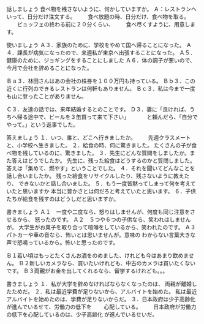 話しましょう
食べ物を残さないように、何かしていますか。
Ａ：レストランへいって、日分だけ注文する。
　　食べ放題の時、日分だけ、食べ物を取る。
　　ビュッフェの終わる前に２０分くらい、
　　食べ尽くすように、用意します。

使いましょう
Ａ３．家族のために、学校をやめて国へ帰ることになった。
Ａ４．課長が病気になったので、来週私が東京へ出張することになった。
Ａ５．健康のために、ジョギングをすることにしました
Ａ６．体の調子が悪いので、今月で会社を辞めることになった。

Ｂａ３．林田さんはあの会社の株券を１００万円も持っている。
Ｂｂ３．この近くに行列のできるレストランは何軒もありません。
Ｂｃ３．私は今まで一度も山に登ったことがありません。

Ｃ３．友達の話では、来年結婚するとのことです。
Ｄ３．妻に「良ければ、うちへ帰る途中で、ビールを３缶買って来て下さい」
　　　と頼んだら、「自分でやって。」という返事でした。

答えましょう
１．いつ、誰と、どこへ行きましたか。
　　先週クラスメートと、小学校へ生きました。
２．給食の時、何に驚きました。
たくさんの子が食べ物を残しているのに、驚きました。
３．先生にどんな質問をしましたか。また答えはどうでしたか。
先生に、残った給食はどうするのかと質問しました。
答えは「集めて、燃やす」ということでした。
４．それを聞いてどんなことを話し合いましたか。
残った給食をリサイクルしたり、残さないように教えたり、
できないかと話し合いました。
５．もう一度皆黙ってしまって何を考えていたと思いますか
本当に豊かさとは何だろと考えていたと思います。
６．子供たちが給食を残すのはどうしだと思いますか。

書きましょう
Ａ１　一度や二度なら、怒りはしませんが、何度も同じ注意をさせるから、
怒ったのです。
Ａ２　５つや６つの子供なら、笑われはしませんが。
大学生がお菓子を取り合って喧嘩をしているから、笑われたのです。
Ａ３　パトカーや車の音なら、怖いとは思いませんが。意味の
わからない言葉大きな声で怒鳴っているから。怖いと思ったのです。

Ｂ１若い頃はもっとたくさんお酒をのめました、けれども今はあまり飲めません。
Ｂ２新しいカメラなら、買いたいけれども、中古のカメラは買いたくないです。
Ｂ３両親がお金を出してくれるなら、留学するけれども。。。

書きましょう
１．私が大学を辞めなければならなくなったのは、
両親が離婚したためだ。
２．私は最近学費が足りないから、アルバイトを始めた。
私は最近アルバイトを始めたのは、学費が足りないからだ。
３．日本政府は少子高齢化が進んでいるせて、労働力の低下を
　　心配している。
　　日本政府が労働力の低下を心配しているのは、少子高齢化
が進んでいるせいだ。

